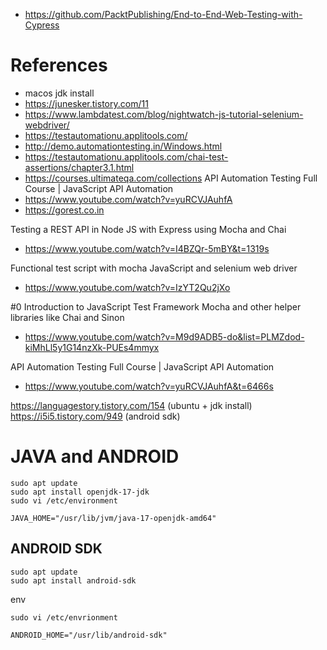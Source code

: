 - https://github.com/PacktPublishing/End-to-End-Web-Testing-with-Cypress


# References

- macos jdk install
- https://junesker.tistory.com/11
- https://www.lambdatest.com/blog/nightwatch-js-tutorial-selenium-webdriver/
- https://testautomationu.applitools.com/
- http://demo.automationtesting.in/Windows.html
- https://testautomationu.applitools.com/chai-test-assertions/chapter3.1.html
- https://courses.ultimateqa.com/collections
API Automation Testing Full Course | JavaScript API Automation
- https://www.youtube.com/watch?v=yuRCVJAuhfA
- https://gorest.co.in

Testing a REST API in Node JS with Express using Mocha and Chai
- https://www.youtube.com/watch?v=I4BZQr-5mBY&t=1319s

Functional test script with mocha JavaScript and selenium web driver
- https://www.youtube.com/watch?v=IzYT2Qu2jXo

#0 Introduction to JavaScript Test Framework Mocha and other helper libraries like Chai and Sinon
- https://www.youtube.com/watch?v=M9d9ADB5-do&list=PLMZdod-kiMhLl5y1G14nzXk-PUEs4mmyx

API Automation Testing Full Course | JavaScript API Automation
- https://www.youtube.com/watch?v=yuRCVJAuhfA&t=6466s


https://languagestory.tistory.com/154 (ubuntu + jdk install)
https://i5i5.tistory.com/949 (android sdk)


# JAVA and ANDROID
```
sudo apt update
sudo apt install openjdk-17-jdk
sudo vi /etc/environment
```

```
JAVA_HOME="/usr/lib/jvm/java-17-openjdk-amd64"
```

## ANDROID SDK
```
sudo apt update
sudo apt install android-sdk
```

env
```
sudo vi /etc/envrionment
```
```
ANDROID_HOME="/usr/lib/android-sdk"
```
